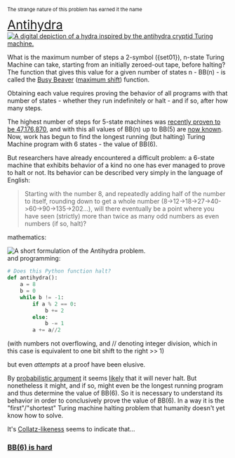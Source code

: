 <SeoTitle value="Antihydra" />

<script lang="ts">
import { onMount } from 'svelte';
import SeoTitle from "$lib/seo_title.svelte";
import TmSimulator from "$lib/tm_simulator.svelte"
import { machineCodeToTM, tmToTuringMachineDotIO  } from '$lib/tm';
import {Antihydra} from '$lib/machine_repertoire'
import Katex from "$lib/Katex.svelte"

let theCode = tmToTuringMachineDotIO(machineCodeToTM(Antihydra))
let set01 = "{0,1}"

onMount(() => { // TODO: this shouldn't be necessary
    const id = window.location.hash.replace(/^#/, '');
    const element = id && document.getElementById(id);
    console.log(id,element)
    if (id && element) {
      window.scrollTo({ top: element.top, behavior: 'smooth' });
    }
  });

</script>

<div class="dark w-full ">
<div class="prose prose-invert text-white -mt-4  xl:justify-start lg:ml-[170px] ml-0 sm:ml-4 font-sans prose-base sm:prose-lg w-full">
<div class="leading-normal ">
<div>

<div class="flex justify-center" style="font-size: 80%;">

The strange nature of this problem has earned it the name
</div>
<div class="flex justify-center" style="font-size: 200%;">
<a href="https://wiki.bbchallenge.org/wiki/Antihydra">Antihydra</a>
</div>
<div class="flex justify-center">
<a href="https://wiki.bbchallenge.org/wiki/File:Antihydra-depiction.png"><img
    src="/Antihydra-depiction.png"
    alt="A digital depiction of a hydra inspired by the antihydra cryptid Turing machine."
    class="h-[200px] m-0 p-0"
/></a>


</div>

What is the maximum number of steps a 2-symbol ({set01}), n-state Turing Machine can take, starting from an initially zeroed-out tape, before halting? The function that gives this value for a given number of states n - BB(n) - is called the [Busy Beaver](https://en.wikipedia.org/wiki/Busy_beaver) ([maximum shift](https://wiki.bbchallenge.org/wiki/Busy_Beaver_Functions)) function.

Obtaining each value requires proving the behavior of all programs with that number of states - whether they run indefinitely or halt - and if so, after how many steps.

The highest number of steps for 5-state machines was [recently proven to be 47,176,870](https://discuss.bbchallenge.org/t/july-2nd-2024-we-have-proved-bb-5-47-176-870/237), and with this all values of BB(n) up to BB(5) are [now known](https://www.quantamagazine.org/amateur-mathematicians-find-fifth-busy-beaver-turing-machine-20240702/). Now, work has begun to find the longest running (but halting) Turing Machine program with 6 states - the value of BB(6).

But researchers have already encountered a difficult problem: a 6-state machine that exhibits behavior of a kind no one has ever managed to prove to halt or not. Its behavior can be described very simply in the language of English:

> Starting with the number 8, and repeatedly adding half of the number to itself, rounding down to get a whole number (8->12->18->27->40->60->90->135->202...), will there eventually be a point where you have seen (strictly) more than twice as many odd numbers as even numbers (if so, halt)? 

mathematics:

<div class="flex justify-center m-0 -mt-10">
<img
    src="/antihydra_formula.png"
    alt="A short formulation of the Antihydra problem."
    class="m-0 p-0"
/>
</div>
and programming:

```python
# Does this Python function halt?
def antihydra():
    a = 8
    b = 0
    while b != -1:
        if a % 2 == 0:
            b += 2
        else:
            b -= 1
        a += a//2
```
(with numbers not overflowing, and // denoting integer division, which in this case is equivalent to one bit shift to the right >> 1)

but even *attempts* at a proof have been elusive.

By [probabilistic argument](https://wiki.bbchallenge.org/wiki/Antihydra#Simulation) it seems [likely](https://wiki.bbchallenge.org/wiki/Probvious) that it will never halt. But nonetheless it might, and if so, might even be the longest running program and thus determine the value of BB(6). So it is necessary to understand its behavior in order to conclusively prove the value of BB(6). In a way it is the "first"/"shortest" Turing machine halting problem that humanity doesn't yet know how to solve.

It's [Collatz-likeness](https://wiki.bbchallenge.org/wiki/Collatz-like) seems to indicate that...

<a href="https://www.sligocki.com/2024/07/06/bb-6-2-is-hard.html"><h3>BB(6) is hard</h3></a>

<div class="mb-20"></div>

</div>
</div>
</div>
</div>

